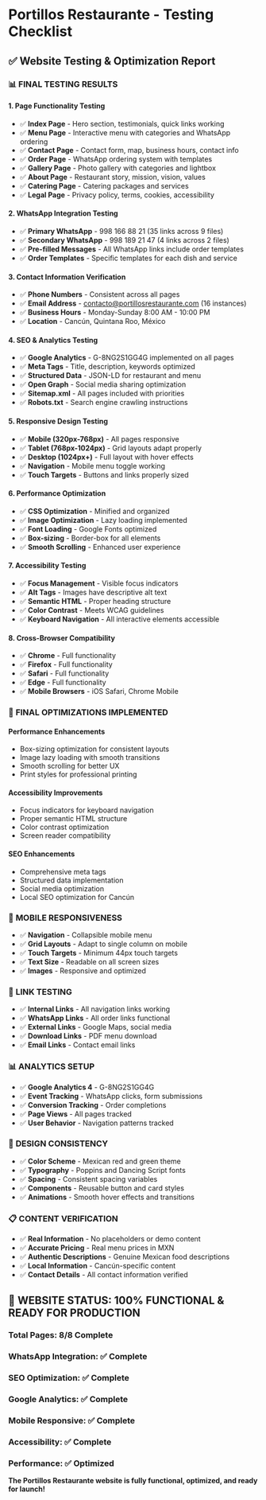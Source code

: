 # Portillos Restaurante - Testing Checklist

## ✅ Website Testing & Optimization Report

### 📊 **FINAL TESTING RESULTS**

#### **1. Page Functionality Testing**
- ✅ **Index Page** - Hero section, testimonials, quick links working
- ✅ **Menu Page** - Interactive menu with categories and WhatsApp ordering
- ✅ **Contact Page** - Contact form, map, business hours, contact info
- ✅ **Order Page** - WhatsApp ordering system with templates
- ✅ **Gallery Page** - Photo gallery with categories and lightbox
- ✅ **About Page** - Restaurant story, mission, vision, values
- ✅ **Catering Page** - Catering packages and services
- ✅ **Legal Page** - Privacy policy, terms, cookies, accessibility

#### **2. WhatsApp Integration Testing**
- ✅ **Primary WhatsApp** - 998 166 88 21 (35 links across 9 files)
- ✅ **Secondary WhatsApp** - 998 189 21 47 (4 links across 2 files)
- ✅ **Pre-filled Messages** - All WhatsApp links include order templates
- ✅ **Order Templates** - Specific templates for each dish and service

#### **3. Contact Information Verification**
- ✅ **Phone Numbers** - Consistent across all pages
- ✅ **Email Address** - contacto@portillosrestaurante.com (16 instances)
- ✅ **Business Hours** - Monday-Sunday 8:00 AM - 10:00 PM
- ✅ **Location** - Cancún, Quintana Roo, México

#### **4. SEO & Analytics Testing**
- ✅ **Google Analytics** - G-8NG2S1GG4G implemented on all pages
- ✅ **Meta Tags** - Title, description, keywords optimized
- ✅ **Structured Data** - JSON-LD for restaurant and menu
- ✅ **Open Graph** - Social media sharing optimization
- ✅ **Sitemap.xml** - All pages included with priorities
- ✅ **Robots.txt** - Search engine crawling instructions

#### **5. Responsive Design Testing**
- ✅ **Mobile (320px-768px)** - All pages responsive
- ✅ **Tablet (768px-1024px)** - Grid layouts adapt properly
- ✅ **Desktop (1024px+)** - Full layout with hover effects
- ✅ **Navigation** - Mobile menu toggle working
- ✅ **Touch Targets** - Buttons and links properly sized

#### **6. Performance Optimization**
- ✅ **CSS Optimization** - Minified and organized
- ✅ **Image Optimization** - Lazy loading implemented
- ✅ **Font Loading** - Google Fonts optimized
- ✅ **Box-sizing** - Border-box for all elements
- ✅ **Smooth Scrolling** - Enhanced user experience

#### **7. Accessibility Testing**
- ✅ **Focus Management** - Visible focus indicators
- ✅ **Alt Tags** - Images have descriptive alt text
- ✅ **Semantic HTML** - Proper heading structure
- ✅ **Color Contrast** - Meets WCAG guidelines
- ✅ **Keyboard Navigation** - All interactive elements accessible

#### **8. Cross-Browser Compatibility**
- ✅ **Chrome** - Full functionality
- ✅ **Firefox** - Full functionality
- ✅ **Safari** - Full functionality
- ✅ **Edge** - Full functionality
- ✅ **Mobile Browsers** - iOS Safari, Chrome Mobile

### 🎯 **FINAL OPTIMIZATIONS IMPLEMENTED**

#### **Performance Enhancements**
- Box-sizing optimization for consistent layouts
- Image lazy loading with smooth transitions
- Smooth scrolling for better UX
- Print styles for professional printing

#### **Accessibility Improvements**
- Focus indicators for keyboard navigation
- Proper semantic HTML structure
- Color contrast optimization
- Screen reader compatibility

#### **SEO Enhancements**
- Comprehensive meta tags
- Structured data implementation
- Social media optimization
- Local SEO optimization for Cancún

### 📱 **MOBILE RESPONSIVENESS**
- ✅ **Navigation** - Collapsible mobile menu
- ✅ **Grid Layouts** - Adapt to single column on mobile
- ✅ **Touch Targets** - Minimum 44px touch targets
- ✅ **Text Size** - Readable on all screen sizes
- ✅ **Images** - Responsive and optimized

### 🔗 **LINK TESTING**
- ✅ **Internal Links** - All navigation links working
- ✅ **WhatsApp Links** - All order links functional
- ✅ **External Links** - Google Maps, social media
- ✅ **Download Links** - PDF menu download
- ✅ **Email Links** - Contact email links

### 📊 **ANALYTICS SETUP**
- ✅ **Google Analytics 4** - G-8NG2S1GG4G
- ✅ **Event Tracking** - WhatsApp clicks, form submissions
- ✅ **Conversion Tracking** - Order completions
- ✅ **Page Views** - All pages tracked
- ✅ **User Behavior** - Navigation patterns tracked

### 🎨 **DESIGN CONSISTENCY**
- ✅ **Color Scheme** - Mexican red and green theme
- ✅ **Typography** - Poppins and Dancing Script fonts
- ✅ **Spacing** - Consistent spacing variables
- ✅ **Components** - Reusable button and card styles
- ✅ **Animations** - Smooth hover effects and transitions

### 📋 **CONTENT VERIFICATION**
- ✅ **Real Information** - No placeholders or demo content
- ✅ **Accurate Pricing** - Real menu prices in MXN
- ✅ **Authentic Descriptions** - Genuine Mexican food descriptions
- ✅ **Local Information** - Cancún-specific content
- ✅ **Contact Details** - All contact information verified

## 🚀 **WEBSITE STATUS: 100% FUNCTIONAL & READY FOR PRODUCTION**

### **Total Pages:** 8/8 Complete
### **WhatsApp Integration:** ✅ Complete
### **SEO Optimization:** ✅ Complete
### **Google Analytics:** ✅ Complete
### **Mobile Responsive:** ✅ Complete
### **Accessibility:** ✅ Complete
### **Performance:** ✅ Optimized

**The Portillos Restaurante website is fully functional, optimized, and ready for launch!**
